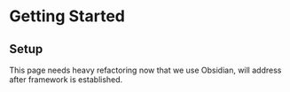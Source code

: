 # Getting Started

## Setup

This page needs heavy refactoring now that we use Obsidian, will address after framework is established. 

